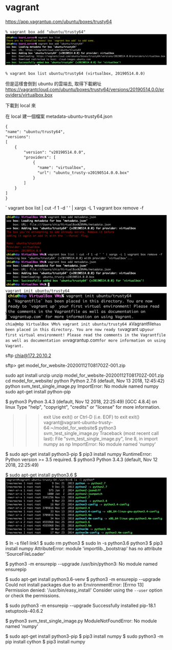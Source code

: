 # vagrant

https://app.vagrantup.com/ubuntu/boxes/trusty64

`
% vagrant box add "ubuntu/trusty64"
`
![image](https://github.com/Charles-Hsu/vagrant/blob/master/vagrant_add_box.png)

`
% vagrant box list
ubuntu/trusty64 (virtualbox, 20190514.0.0)
`

但是這樣會倒到 ubuntu 的雲端去, 取得下載網址
https://vagrantcloud.com/ubuntu/boxes/trusty64/versions/20190514.0.0/providers/virtualbox.box

下載到 local 來

在 local 建一個檔案 metadata-ubuntu-trusty64.json

    {
    "name": "ubuntu/trusty64",
    "versions": 
    [
        {
            "version": "v20190514.0.0",
            "providers": [
                {
                  "name": "virtualbox",
                  "url": "ubuntu_trusty-v20190514.0.0.box"
                }
            ]
        }
    ]
    }
`
vagrant box list | cut -f 1 -d ' ' | xargs -L 1 vagrant box remove -f

![image](https://github.com/Charles-Hsu/vagrant/blob/master/add_local_vagrant_box.png)
`
vagrant init ubuntu/trusty64
`
![image](https://github.com/Charles-Hsu/vagrant/blob/master/vagrant_init.png)
`
chia@mbp VirtualBox VMs% vagrant init ubuntu/trusty64
A `Vagrantfile` has been placed in this directory. You are now
ready to `vagrant up` your first virtual environment! Please read
the comments in the Vagrantfile as well as documentation on
`vagrantup.com` for more information on using Vagrant.
`

sftp chia@172.20.10.2

sftp> get model_for_website-20200112T081702Z-001.zip

sudo apt install unzip
unzip model_for_website-20200112T081702Z-001.zip
cd model_for_website/
python
Python 2.7.6 (default, Nov 13 2018, 12:45:42)
python svm_test_single_image.py
ImportError: No module named numpy
sudo apt-get install python-pip

$ python3
Python 3.4.3 (default, Nov 12 2018, 22:25:49)
[GCC 4.8.4] on linux
Type "help", "copyright", "credits" or "license" for more information.
>>> exit
Use exit() or Ctrl-D (i.e. EOF) to exit
>>> exit()
vagrant@vagrant-ubuntu-trusty-64:~/model_for_website$ python3 svm_test_single_image.py
Traceback (most recent call last):
  File "svm_test_single_image.py", line 8, in <module>
    import numpy as np
ImportError: No module named 'numpy'

$ sudo apt-get install python3-pip
$ pip3 install numpy
RuntimeError: Python version >= 3.5 required.
$ python3
Python 3.4.3 (default, Nov 12 2018, 22:25:49)

$ sudo apt-get install python3.6
$ 
![image](https://github.com/Charles-Hsu/vagrant/blob/master/pythonx.png)

$ ln -s file1 link1
$ sudo rm python3
$ sudo ln -s python3.6 python3
$ pip3 install numpy
AttributeError: module 'importlib._bootstrap' has no attribute 'SourceFileLoader'

$ python3 -m ensurepip --upgrade
/usr/bin/python3: No module named ensurepip

$ sudo apt-get install python3.6-venv
$ python3 -m ensurepip --upgrade
Could not install packages due to an EnvironmentError: [Errno 13] Permission denied: '/usr/bin/easy_install'
Consider using the `--user` option or check the permissions.

$ sudo python3 -m ensurepip --upgrade
Successfully installed pip-18.1 setuptools-40.6.2

$ python3 svm_test_single_image.py
ModuleNotFoundError: No module named 'numpy'

$ sudo apt-get install python3-pip
$ pip3 install numpy
$ sudo python3 -m pip install cython
$ pip3 install numpy





